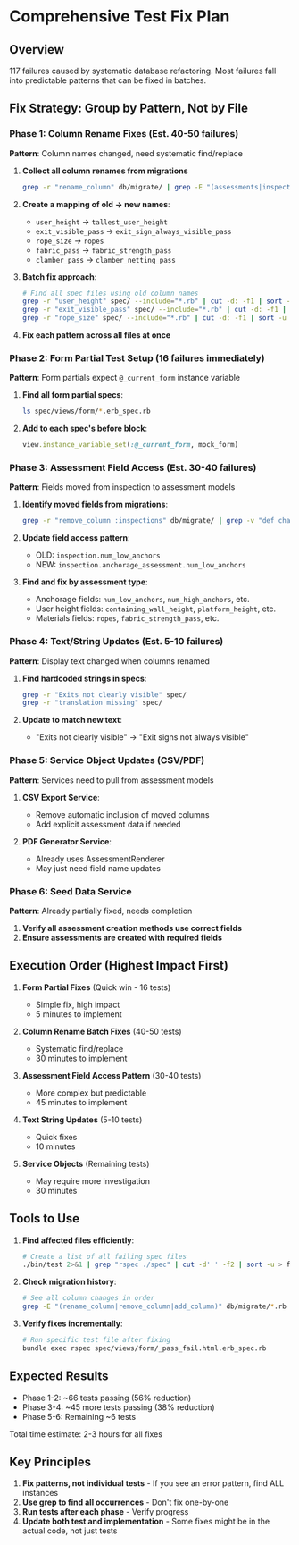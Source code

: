 # Comprehensive Test Fix Plan

## Overview
117 failures caused by systematic database refactoring. Most failures fall into predictable patterns that can be fixed in batches.

## Fix Strategy: Group by Pattern, Not by File

### Phase 1: Column Rename Fixes (Est. 40-50 failures)
**Pattern**: Column names changed, need systematic find/replace

1. **Collect all column renames from migrations**
   ```bash
   grep -r "rename_column" db/migrate/ | grep -E "(assessments|inspections)" | sort
   ```

2. **Create a mapping of old → new names**:
   - `user_height` → `tallest_user_height`
   - `exit_visible_pass` → `exit_sign_always_visible_pass`
   - `rope_size` → `ropes`
   - `fabric_pass` → `fabric_strength_pass`
   - `clamber_pass` → `clamber_netting_pass`

3. **Batch fix approach**:
   ```bash
   # Find all spec files using old column names
   grep -r "user_height" spec/ --include="*.rb" | cut -d: -f1 | sort -u
   grep -r "exit_visible_pass" spec/ --include="*.rb" | cut -d: -f1 | sort -u
   grep -r "rope_size" spec/ --include="*.rb" | cut -d: -f1 | sort -u
   ```

4. **Fix each pattern across all files at once**

### Phase 2: Form Partial Test Setup (16 failures immediately)
**Pattern**: Form partials expect `@_current_form` instance variable

1. **Find all form partial specs**:
   ```bash
   ls spec/views/form/*.erb_spec.rb
   ```

2. **Add to each spec's before block**:
   ```ruby
   view.instance_variable_set(:@_current_form, mock_form)
   ```

### Phase 3: Assessment Field Access (Est. 30-40 failures)
**Pattern**: Fields moved from inspection to assessment models

1. **Identify moved fields from migrations**:
   ```bash
   grep -r "remove_column :inspections" db/migrate/ | grep -v "def change"
   ```

2. **Update field access pattern**:
   - OLD: `inspection.num_low_anchors`
   - NEW: `inspection.anchorage_assessment.num_low_anchors`

3. **Find and fix by assessment type**:
   - Anchorage fields: `num_low_anchors`, `num_high_anchors`, etc.
   - User height fields: `containing_wall_height`, `platform_height`, etc.
   - Materials fields: `ropes`, `fabric_strength_pass`, etc.

### Phase 4: Text/String Updates (Est. 5-10 failures)
**Pattern**: Display text changed when columns renamed

1. **Find hardcoded strings in specs**:
   ```bash
   grep -r "Exits not clearly visible" spec/
   grep -r "translation missing" spec/
   ```

2. **Update to match new text**:
   - "Exits not clearly visible" → "Exit signs not always visible"

### Phase 5: Service Object Updates (CSV/PDF)
**Pattern**: Services need to pull from assessment models

1. **CSV Export Service**:
   - Remove automatic inclusion of moved columns
   - Add explicit assessment data if needed

2. **PDF Generator Service**:
   - Already uses AssessmentRenderer
   - May just need field name updates

### Phase 6: Seed Data Service
**Pattern**: Already partially fixed, needs completion

1. **Verify all assessment creation methods use correct fields**
2. **Ensure assessments are created with required fields**

## Execution Order (Highest Impact First)

1. **Form Partial Fixes** (Quick win - 16 tests)
   - Simple fix, high impact
   - 5 minutes to implement

2. **Column Rename Batch Fixes** (40-50 tests)
   - Systematic find/replace
   - 30 minutes to implement

3. **Assessment Field Access Pattern** (30-40 tests)
   - More complex but predictable
   - 45 minutes to implement

4. **Text String Updates** (5-10 tests)
   - Quick fixes
   - 10 minutes

5. **Service Objects** (Remaining tests)
   - May require more investigation
   - 30 minutes

## Tools to Use

1. **Find affected files efficiently**:
   ```bash
   # Create a list of all failing spec files
   ./bin/test 2>&1 | grep "rspec ./spec" | cut -d' ' -f2 | sort -u > failing_specs.txt
   ```

2. **Check migration history**:
   ```bash
   # See all column changes in order
   grep -E "(rename_column|remove_column|add_column)" db/migrate/*.rb | grep -E "(assessments|inspections)"
   ```

3. **Verify fixes incrementally**:
   ```bash
   # Run specific test file after fixing
   bundle exec rspec spec/views/form/_pass_fail.html.erb_spec.rb
   ```

## Expected Results

- Phase 1-2: ~66 tests passing (56% reduction)
- Phase 3-4: ~45 more tests passing (38% reduction)  
- Phase 5-6: Remaining ~6 tests

Total time estimate: 2-3 hours for all fixes

## Key Principles

1. **Fix patterns, not individual tests** - If you see an error pattern, find ALL instances
2. **Use grep to find all occurrences** - Don't fix one-by-one
3. **Run tests after each phase** - Verify progress
4. **Update both test and implementation** - Some fixes might be in the actual code, not just tests